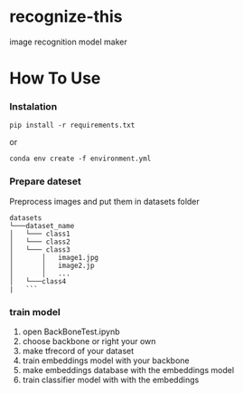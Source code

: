 # recognize-this
image recognition model maker
# How To Use
### Instalation
```
pip install -r requirements.txt
```
or
```
conda env create -f environment.yml
```
### Prepare dateset
Preprocess images and put them in datasets folder
```
datasets
└───dataset_name
│   └─── class1
│   └─── class2
│   └─── class3
│       │   image1.jpg
│       │   image2.jp
│       │   ...
│   └───class4
|   ```
```
### train model
1. open BackBoneTest.ipynb
2. choose backbone or right your own
3. make tfrecord of your dataset
4. train embeddings model with your backbone
5. make embeddings database with the embeddings model 
5. train classifier model with with the embeddings 

